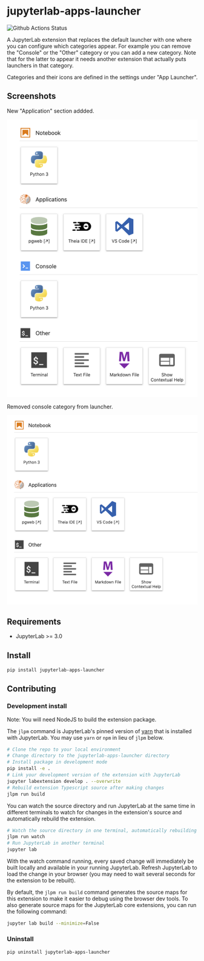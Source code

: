 # jupyterlab-apps-launcher

![Github Actions Status](https://github.com/github_username/jupyterlab-apps-launcher/workflows/Build/badge.svg)

A JupyterLab extension that replaces the default launcher with one where you can configure which categories appear.
For example you can remove the "Console" or the "Other" category or you can add a new category. Note that for the
latter to appear it needs another extension that actually puts launchers in that category.

Categories and their icons are defined in the settings under
"App Launcher".

## Screenshots

New "Application" section addded.

![](launcher1.png)

Removed console category from launcher.

![](launcher2.png)



## Requirements

* JupyterLab >= 3.0

## Install

```bash
pip install jupyterlab-apps-launcher
```


## Contributing

### Development install

Note: You will need NodeJS to build the extension package.

The `jlpm` command is JupyterLab's pinned version of
[yarn](https://yarnpkg.com/) that is installed with JupyterLab. You may use
`yarn` or `npm` in lieu of `jlpm` below.

```bash
# Clone the repo to your local environment
# Change directory to the jupyterlab-apps-launcher directory
# Install package in development mode
pip install -e .
# Link your development version of the extension with JupyterLab
jupyter labextension develop . --overwrite
# Rebuild extension Typescript source after making changes
jlpm run build
```

You can watch the source directory and run JupyterLab at the same time in different terminals to watch for changes in the extension's source and automatically rebuild the extension.

```bash
# Watch the source directory in one terminal, automatically rebuilding when needed
jlpm run watch
# Run JupyterLab in another terminal
jupyter lab
```

With the watch command running, every saved change will immediately be built locally and available in your running JupyterLab. Refresh JupyterLab to load the change in your browser (you may need to wait several seconds for the extension to be rebuilt).

By default, the `jlpm run build` command generates the source maps for this extension to make it easier to debug using the browser dev tools. To also generate source maps for the JupyterLab core extensions, you can run the following command:

```bash
jupyter lab build --minimize=False
```

### Uninstall

```bash
pip uninstall jupyterlab-apps-launcher
```
